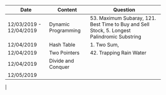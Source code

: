 



| Date | Content | Question |
|--|--|--|
| 12/03/2019 - 12/04/2019 | Dynamic Programming | 53. Maximum Subaray, 121. Best Time to Buy and Sell Stock, 5. Longest Palindromic Substring |
| 12/04/2019 | Hash Table | 1. Two Sum, |
| 12/04/2019 | Two Pointers | 42. Trapping Rain Water |
| 12/04/2019 | Divide and Conquer | |
| 12/05/2019 | | |
|


<!--stackedit_data:
eyJoaXN0b3J5IjpbLTE0MzAxMDQwNTEsMTAxNDY2MDM4OSwxMD
c4MDE1MzI1LC0yMTE4ODY5MjM5LDEzMzcwOTU1NDUsLTg4MDE5
Mjg3MF19
-->